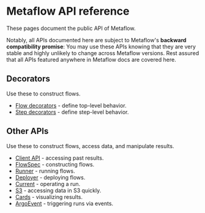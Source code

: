 
# Metaflow API reference

These pages document the public API of Metaflow.

Notably, all APIs documented here are subject to Metaflow's **backward
compatibility promise**: You may use these APIs knowing that they are
very stable and highly unlikely to change across Metaflow versions. Rest
assured that all APIs featured anywhere in Metaflow docs are covered
here.

## Decorators

Use these to construct flows.

- [Flow decorators](/api/flow-decorators) - define top-level behavior.
- [Step decorators](/api/step-decorators) - define step-level behavior.

## Other APIs

Use these to construct flows, access data, and manipulate results.

- [Client API](/api/client) - accessing past results.
- [FlowSpec](/api/flowspec) - constructing flows.
- [Runner](/api/runner) - running flows.
- [Deployer](/api/deployer) - deploying flows.
- [Current](/api/current) - operating a run.
- [S3](/api/s3) - accessing data in S3 quickly.
- [Cards](/api/cards) - visualizing results.
- [ArgoEvent](/api/argoevent) - triggering runs via events.